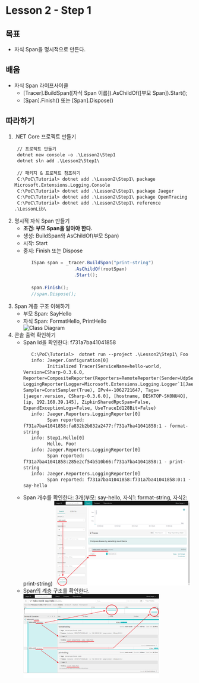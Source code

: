 # Lesson 2 - **Step 1**

## 목표

- 자식 Span을 명시적으로 만든다.

## 배움

- 자식 Span 라이프사이클
  - [Tracer].BuildSpan([자식 Span 이름]).AsChildOf([부모 Span]).Start();
  - [Span].Finish() 또는 [Span].Dispose()

## 따라하기
1. .NET Core 프로젝트 만들기
   ```shell
    // 프로젝트 만들기
    dotnet new console -o .\Lesson2\Step1
    dotnet sln add .\Lesson2\Step1\

    // 패키지 & 프로젝트 참조하기
    C:\PoC\Tutorial> dotnet add .\Lesson2\Step1\ package Microsoft.Extensions.Logging.Console
    C:\PoC\Tutorial> dotnet add .\Lesson2\Step1\ package Jaeger
    C:\PoC\Tutorial> dotnet add .\Lesson2\Step1\ package OpenTracing
    C:\PoC\Tutorial> dotnet add .\Lesson2\Step1\ reference .\LessonLib\
   ```
1. 명시적 자식 Span 만들기
   - **조건: 부모 Span을 알아야 한다.**
   - 생성: BuildSpan와 AsChildOf(부모 Span)
   - 시작: Start
   - 중지: Finish 또는 Dispose
     ```cs
        ISpan span = _tracer.BuildSpan("print-string")
                        .AsChildOf(rootSpan)
                        .Start();

        span.Finish();
        //span.Dispose();
     ```
1. Span 계층 구조 이해하기
   - 부모 Span: SayHello
   - 자식 Span: FormatHello, PrintHello  
     ![Class Diagram](http://www.plantuml.com/plantuml/proxy?src=https://raw.githubusercontent.com/hhko/Learning-FunctionalProgramming/tree/master/Fundamentals/DistributedTracing/Tutorial/Lesson2/Step1/UMLs/SpanHierarchy.puml)
1. 콘솔 출력 확인하기
   - Span Id을 확인한다: f731a7ba41041858
     ```shell
        C:\PoC\Tutorial>  dotnet run --project .\Lesson2\Step1\ Foo
        info: Jaeger.Configuration[0]
              Initialized Tracer(ServiceName=hello-world, Version=CSharp-0.3.6.0, Reporter=CompositeReporter(Reporters=RemoteReporter(Sender=UdpSender(UdpTransport=ThriftUdpClientTransport(Client=192.168.99.201:6831))), LoggingReporter(Logger=Microsoft.Extensions.Logging.Logger`1[Jaeger.Reporters.LoggingReporter])), Sampler=ConstSampler(True), IPv4=-1062721647, Tags=[jaeger.version, CSharp-0.3.6.0], [hostname, DESKTOP-SK0NU4O], [ip, 192.168.39.145], ZipkinSharedRpcSpan=False, ExpandExceptionLogs=False, UseTraceId128Bit=False)
        info: Jaeger.Reporters.LoggingReporter[0]
              Span reported: f731a7ba41041858:fa832b2b832a2477:f731a7ba41041858:1 - format-string
        info: Step1.Hello[0]
              Hello, Foo!
        info: Jaeger.Reporters.LoggingReporter[0]
              Span reported: f731a7ba41041858:285e2cf54b510b66:f731a7ba41041858:1 - print-string
        info: Jaeger.Reporters.LoggingReporter[0]
              Span reported: f731a7ba41041858:f731a7ba41041858:0:1 - say-hello
     ```
   - Span 개수를 확인한다: 3개(부모: say-hello, 자식1: format-string, 자식2: print-string)
     <img src="./Images/JaegerTrace.png" width=80%>
   - Span의 계층 구조를 확인한다.
     <img src="./Images/JaegerSpan.png" width=80%>
